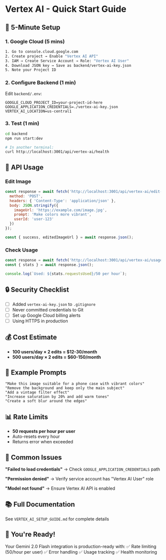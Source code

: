 # Vertex AI - Quick Start Guide

## 🚀 5-Minute Setup

### 1. Google Cloud (5 mins)
```bash
1. Go to console.cloud.google.com
2. Create project → Enable "Vertex AI API"
3. IAM → Create Service Account → Role: "Vertex AI User"
4. Download JSON key → Save as backend/vertex-ai-key.json
5. Note your Project ID
```

### 2. Configure Backend (1 min)
Edit `backend/.env`:
```env
GOOGLE_CLOUD_PROJECT_ID=your-project-id-here
GOOGLE_APPLICATION_CREDENTIALS=./vertex-ai-key.json
VERTEX_AI_LOCATION=us-central1
```

### 3. Test (1 min)
```bash
cd backend
npm run start:dev

# In another terminal:
curl http://localhost:3001/api/vertex-ai/health
```

## 📡 API Usage

### Edit Image
```javascript
const response = await fetch('http://localhost:3001/api/vertex-ai/edit-image', {
  method: 'POST',
  headers: { 'Content-Type': 'application/json' },
  body: JSON.stringify({
    imageUrl: 'https://example.com/image.jpg',
    prompt: 'Make colors more vibrant',
    userId: 'user-123'
  })
});

const { success, editedImageUrl } = await response.json();
```

### Check Usage
```javascript
const response = await fetch('http://localhost:3001/api/vertex-ai/usage/user-123');
const { stats } = await response.json();

console.log(`Used: ${stats.requestsUsed}/50 per hour`);
```

## 🔒 Security Checklist
- [ ] Added `vertex-ai-key.json` to `.gitignore`
- [ ] Never committed credentials to Git
- [ ] Set up Google Cloud billing alerts
- [ ] Using HTTPS in production

## 💰 Cost Estimate
- **100 users/day × 2 edits = $12-30/month**
- **500 users/day × 2 edits = $60-150/month**

## 🎯 Example Prompts
```
"Make this image suitable for a phone case with vibrant colors"
"Remove the background and keep only the main subject"
"Add a vintage filter effect"
"Increase saturation by 20% and add warm tones"
"Create a soft blur around the edges"
```

## 📊 Rate Limits
- **50 requests per hour per user**
- Auto-resets every hour
- Returns error when exceeded

## 🐛 Common Issues

**"Failed to load credentials"**
→ Check `GOOGLE_APPLICATION_CREDENTIALS` path

**"Permission denied"**
→ Verify service account has "Vertex AI User" role

**"Model not found"**
→ Ensure Vertex AI API is enabled

## 📚 Full Documentation
See `VERTEX_AI_SETUP_GUIDE.md` for complete details

## 🎉 You're Ready!
Your Gemini 2.0 Flash integration is production-ready with:
✅ Rate limiting (50/hour per user)
✅ Error handling
✅ Usage tracking
✅ Health monitoring
